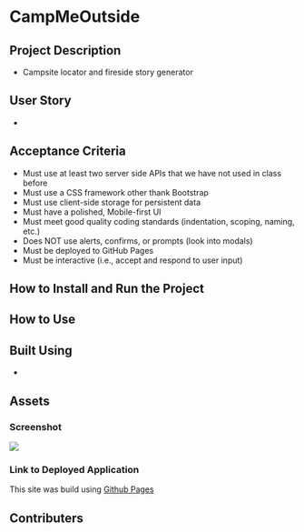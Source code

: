 # CampMeOutside 

## Project Description

* Campsite locator and fireside story generator

## User Story

* 

## Acceptance Criteria

*  Must use at least two server side APIs that we have not used in class before
*  Must use a CSS framework other thank Bootstrap
*  Must use client-side storage for persistent data
*  Must have a polished, Mobile-first UI
*  Must meet good quality coding standards (indentation, scoping, naming, etc.)  
*  Does NOT use alerts, confirms, or prompts (look into modals)
* Must be deployed to GitHub Pages
* Must be interactive (i.e., accept and respond to user input)

## How to Install and Run the Project
 
 
## How to Use 
 
 
## Built Using

* 


## Assets 

### Screenshot 

<!-- Make sure to resize the pictures so they fit appropriately  -->
![](./assets/####)

### Link to Deployed Application

<!-- Link -->

This site was build using [Github Pages]()

## Contributers

